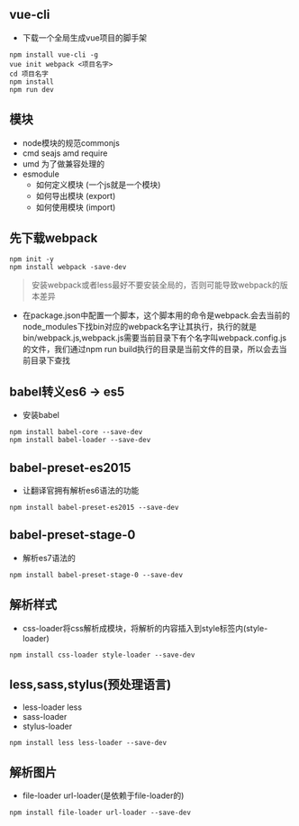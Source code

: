 ## vue-cli
- 下载一个全局生成vue项目的脚手架
```
npm install vue-cli -g
vue init webpack <项目名字>
cd 项目名字
npm install
npm run dev
```


## 模块
- node模块的规范commonjs
- cmd seajs amd require
- umd 为了做兼容处理的
- esmodule
    - 如何定义模块 (一个js就是一个模块)
    - 如何导出模块  (export)
    - 如何使用模块  (import)

## 先下载webpack
```
npm init -y
npm install webpack -save-dev
```

> 安装webpack或者less最好不要安装全局的，否则可能导致webpack的版本差异

- 在package.json中配置一个脚本，这个脚本用的命令是webpack.会去当前的node_modules下找bin对应的webpack名字让其执行，执行的就是bin/webpack.js,webpack.js需要当前目录下有个名字叫webpack.config.js的文件，我们通过npm run build执行的目录是当前文件的目录，所以会去当前目录下查找

## babel转义es6 -> es5
- 安装babel
```
npm install babel-core --save-dev
npm install babel-loader --save-dev
```

## babel-preset-es2015
- 让翻译官拥有解析es6语法的功能
```
npm install babel-preset-es2015 --save-dev
```

## babel-preset-stage-0
- 解析es7语法的
```
npm install babel-preset-stage-0 --save-dev
```

## 解析样式
- css-loader将css解析成模块，将解析的内容插入到style标签内(style-loader)
```
npm install css-loader style-loader --save-dev
```

## less,sass,stylus(预处理语言)
- less-loader less
- sass-loader
- stylus-loader 
```
npm install less less-loader --save-dev
```

## 解析图片
- file-loader url-loader(是依赖于file-loader的)
```
npm install file-loader url-loader --save-dev
```


